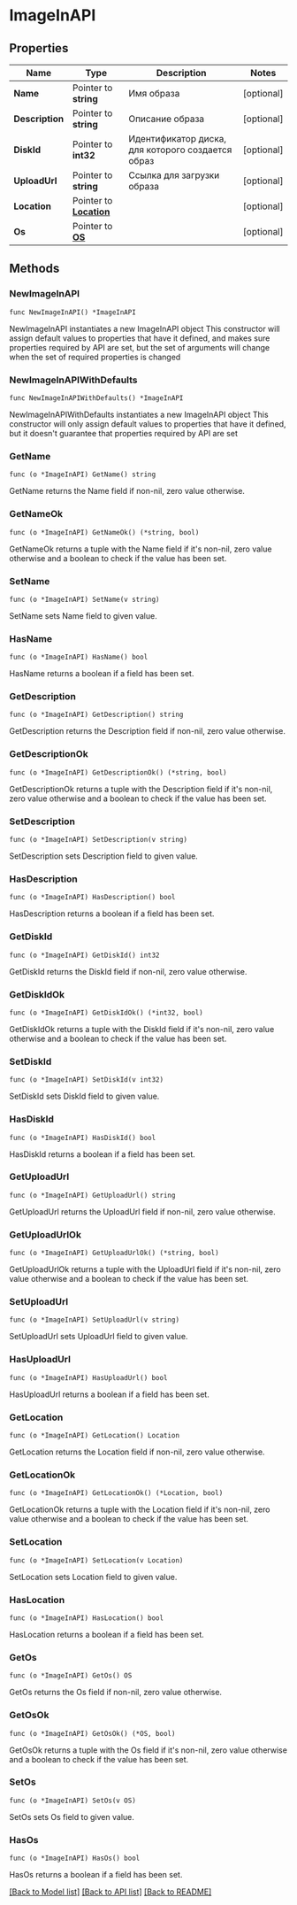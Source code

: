 # ImageInAPI

## Properties

Name | Type | Description | Notes
------------ | ------------- | ------------- | -------------
**Name** | Pointer to **string** | Имя образа | [optional] 
**Description** | Pointer to **string** | Описание образа | [optional] 
**DiskId** | Pointer to **int32** | Идентификатор диска, для которого создается образ | [optional] 
**UploadUrl** | Pointer to **string** | Cсылка для загрузки образа | [optional] 
**Location** | Pointer to [**Location**](Location.md) |  | [optional] 
**Os** | Pointer to [**OS**](OS.md) |  | [optional] 

## Methods

### NewImageInAPI

`func NewImageInAPI() *ImageInAPI`

NewImageInAPI instantiates a new ImageInAPI object
This constructor will assign default values to properties that have it defined,
and makes sure properties required by API are set, but the set of arguments
will change when the set of required properties is changed

### NewImageInAPIWithDefaults

`func NewImageInAPIWithDefaults() *ImageInAPI`

NewImageInAPIWithDefaults instantiates a new ImageInAPI object
This constructor will only assign default values to properties that have it defined,
but it doesn't guarantee that properties required by API are set

### GetName

`func (o *ImageInAPI) GetName() string`

GetName returns the Name field if non-nil, zero value otherwise.

### GetNameOk

`func (o *ImageInAPI) GetNameOk() (*string, bool)`

GetNameOk returns a tuple with the Name field if it's non-nil, zero value otherwise
and a boolean to check if the value has been set.

### SetName

`func (o *ImageInAPI) SetName(v string)`

SetName sets Name field to given value.

### HasName

`func (o *ImageInAPI) HasName() bool`

HasName returns a boolean if a field has been set.

### GetDescription

`func (o *ImageInAPI) GetDescription() string`

GetDescription returns the Description field if non-nil, zero value otherwise.

### GetDescriptionOk

`func (o *ImageInAPI) GetDescriptionOk() (*string, bool)`

GetDescriptionOk returns a tuple with the Description field if it's non-nil, zero value otherwise
and a boolean to check if the value has been set.

### SetDescription

`func (o *ImageInAPI) SetDescription(v string)`

SetDescription sets Description field to given value.

### HasDescription

`func (o *ImageInAPI) HasDescription() bool`

HasDescription returns a boolean if a field has been set.

### GetDiskId

`func (o *ImageInAPI) GetDiskId() int32`

GetDiskId returns the DiskId field if non-nil, zero value otherwise.

### GetDiskIdOk

`func (o *ImageInAPI) GetDiskIdOk() (*int32, bool)`

GetDiskIdOk returns a tuple with the DiskId field if it's non-nil, zero value otherwise
and a boolean to check if the value has been set.

### SetDiskId

`func (o *ImageInAPI) SetDiskId(v int32)`

SetDiskId sets DiskId field to given value.

### HasDiskId

`func (o *ImageInAPI) HasDiskId() bool`

HasDiskId returns a boolean if a field has been set.

### GetUploadUrl

`func (o *ImageInAPI) GetUploadUrl() string`

GetUploadUrl returns the UploadUrl field if non-nil, zero value otherwise.

### GetUploadUrlOk

`func (o *ImageInAPI) GetUploadUrlOk() (*string, bool)`

GetUploadUrlOk returns a tuple with the UploadUrl field if it's non-nil, zero value otherwise
and a boolean to check if the value has been set.

### SetUploadUrl

`func (o *ImageInAPI) SetUploadUrl(v string)`

SetUploadUrl sets UploadUrl field to given value.

### HasUploadUrl

`func (o *ImageInAPI) HasUploadUrl() bool`

HasUploadUrl returns a boolean if a field has been set.

### GetLocation

`func (o *ImageInAPI) GetLocation() Location`

GetLocation returns the Location field if non-nil, zero value otherwise.

### GetLocationOk

`func (o *ImageInAPI) GetLocationOk() (*Location, bool)`

GetLocationOk returns a tuple with the Location field if it's non-nil, zero value otherwise
and a boolean to check if the value has been set.

### SetLocation

`func (o *ImageInAPI) SetLocation(v Location)`

SetLocation sets Location field to given value.

### HasLocation

`func (o *ImageInAPI) HasLocation() bool`

HasLocation returns a boolean if a field has been set.

### GetOs

`func (o *ImageInAPI) GetOs() OS`

GetOs returns the Os field if non-nil, zero value otherwise.

### GetOsOk

`func (o *ImageInAPI) GetOsOk() (*OS, bool)`

GetOsOk returns a tuple with the Os field if it's non-nil, zero value otherwise
and a boolean to check if the value has been set.

### SetOs

`func (o *ImageInAPI) SetOs(v OS)`

SetOs sets Os field to given value.

### HasOs

`func (o *ImageInAPI) HasOs() bool`

HasOs returns a boolean if a field has been set.


[[Back to Model list]](../README.md#documentation-for-models) [[Back to API list]](../README.md#documentation-for-api-endpoints) [[Back to README]](../README.md)


